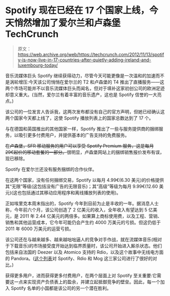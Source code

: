 # Spotify 现在已经在 17 个国家上线，今天悄然增加了爱尔兰和卢森堡 TechCrunch

> 原文：<https://web.archive.org/web/https://techcrunch.com/2012/11/13/spotify-is-now-live-in-17-countries-after-quietly-adding-ireland-and-luxembourg-today/>

音乐流媒体巨头 Spotify 继续获得动力，尽管今天可能更像是一次温和的加速而不是涡轮增压:今天该公司悄悄在爱尔兰的 T2 和卢森堡的 T4 推出了直播服务——这两个市场可能并不以音乐流媒体巨头而闻名，但对于填补这家初创公司的欧洲足迹却意义重大。(当然，爱尔兰有着丰富的音乐遗产，这也是 Spotify 信誉的一大亮点。)

该公司的一位发言人告诉我，这两次发布都没有自己的官方声明，但她已经确认这两个国家今天都上线了，这使 Spotify 播放列表上的国家总数达到了 17 个。

与在德国和英国推出的其他国家一样，Spotify 推出了一些与服务提供商的捆绑服务，以吸引更多付费用户，并提供基本的广告支持的免费服务。

~~在卢森堡，SFR 移动服务的用户可以享受 Spotify Premium 服务，这是每月 29€起价的移动套餐的一部分。~~很明显，卢森堡网站上的捆绑销售报价发布有误，现已移除。

Spotify 在爱尔兰还没有服务捆绑的合作伙伴。

在这两个国家，没有任何捆绑交易，Spotify 以每月 4.99€(6.30 美元)的价格提供其“无限”等级(这包括没有广告的无限音乐)；其“高级”等级为每月 9.99€(12.60 美元)(这也包括通过其移动应用程序和离线播放列表的使用)。

正如埃里克本周末指出的，Spotify 今年到目前为止是丰收的一年。据消息人士称，今年前六个月，该公司创造了 2 亿美元的收入，全年收入有望达到 5 亿美元，是 2011 年 2.44 亿美元的两倍多。如果算上商标使用费，以及工程、营销、销售和其他运营成本，它今年可能仍会产生约 4000 万美元的亏损。但这仍低于 2011 年 6000 万美元的运营亏损。

该公司还在与越来越多、越来越咄咄逼人的竞争对手作战，就在流媒体音乐(相对于下载音乐)的市场接受度开始达到临界质量时，该公司开始进入厮杀状态。他们包括来自法国的 Deezer 以及 Atomico 支持的 Rdio，以及这个故事中无线电方面的 Pandora。([这个列表](https://web.archive.org/web/20230206093534/http://skiptunes.com/comparing-subscription-music-streaming-services.html)对 Spotify、Rdio 和 Mog 这三家公司进行了很好的对比。)

获得更多用户，进而获得更多付费用户，在两个层面上对 Spotify 至关重要:它需要这一点来实现资产负债表上的盈余，并建立起抵御竞争的壁垒。因此，每一个加入 Spotify 名单的小国都是该公司的另一个潜在胜利。